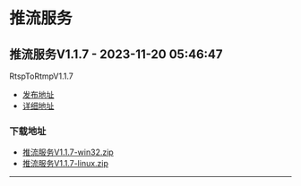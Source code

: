 # 推流服务
## 推流服务V1.1.7 - 2023-11-20 05:46:47
RtspToRtmpV1.1.7
*  [发布地址](https://github.com/jadehh/rtsp_to_rtmp/releases/tag/V1.1.7)
*  [详细地址](https://github.com/jadehh/jadehh_file/releases/tag/RtspToRtmpV1.1.7)
### 下载地址
* [推流服务V1.1.7-win32.zip](https://gh.ddlc.top/https://github.com/jadehh/jadehh_file/releases/download/RtspToRtmpV1.1.7/推流服务V1.1.7-win32.zip)
* [推流服务V1.1.7-linux.zip](https://gh.ddlc.top/https://github.com/jadehh/jadehh_file/releases/download/RtspToRtmpV1.1.7/推流服务V1.1.7-linux.zip)
----